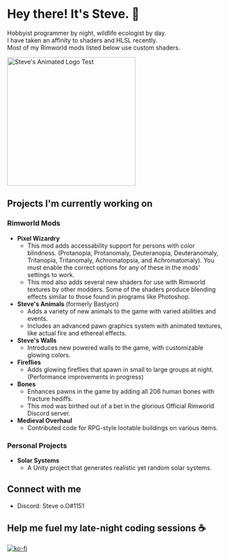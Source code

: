# Hey there! It's Steve. 👋

Hobbyist programmer by night, wildlife ecologist by day.<br>
I have taken an affinity to shaders and HLSL recently.<br>
Most of my Rimworld mods listed below use custom shaders.

<img src="https://github.com/Scurvyez/Scurvyez/blob/main/Animation65.gif" alt="Steve's Animated Logo Test" width="300" height="300">

## Projects I'm currently working on

### Rimworld Mods
- **Pixel Wizardry**
    - This mod adds accessability support for persons with color blindness. (Protanopia, Protanomaly, Deuteranopia, Deuteranomaly, Tritanopia, Tritanomaly, Achromatopsia, and Achromatomaly). You must enable the correct options for any of these in the mods' settings to work.
    - This mod also adds several new shaders for use with Rimworld textures by other modders. Some of the shaders produce blending effects similar to those found in programs like Photoshop.
- **Steve's Animals** (formerly Bastyon)
    - Adds a variety of new animals to the game with varied abilities and events.
    - Includes an advanced pawn graphics system with animated textures, like actual fire and ethereal effects.
- **Steve's Walls**
    - Introduces new powered walls to the game, with customizable glowing colors.
- **Fireflies**
    - Adds glowing fireflies that spawn in small to large groups at night. (Performance improvements in progress)
- **Bones**
    - Enhances pawns in the game by adding all 206 human bones with fracture hediffs.
    - This mod was birthed out of a bet in the glorious Official Rimworld Discord server.
- **Medieval Overhaul**
    - Contributed code for RPG-style lootable buildings on various items.

### Personal Projects
- **Solar Systems**
    - A Unity project that generates realistic yet random solar systems.

## Connect with me

- Discord: Steve o.O#1151

## Help me fuel my late-night coding sessions ☕

[![ko-fi](https://ko-fi.com/img/githubbutton_sm.svg)](https://ko-fi.com/B0B84LOQ1)
